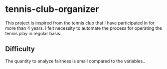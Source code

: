 # tennis-club-organizer
This project is inspired from the tennis club that I have participated in for more than 4 years. I felt necessity to automate the process for operating the tennis play in regular basis.

## Difficulty
The quantity to analyze fairness is small compared to the variables..
